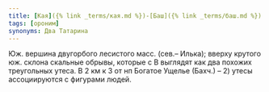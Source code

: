 ```yaml
---
title: [Кая]({% link _terms/кая.md %})-[Баш]({% link _terms/баш.md %}) IV
tags: [ороним]
synonyms: Два Татарина
---
```


Юж. вершина двугорбого лесистого масс. (сев.– Илька); вверху крутого юж. склона
скальные обрывы, которые с В выглядят как два похожих треугольных утеса. В 2 км
к З от нп Богатое Ущелье (Бахч.) – 2) утесы ассоциируются с фигурами людей.
